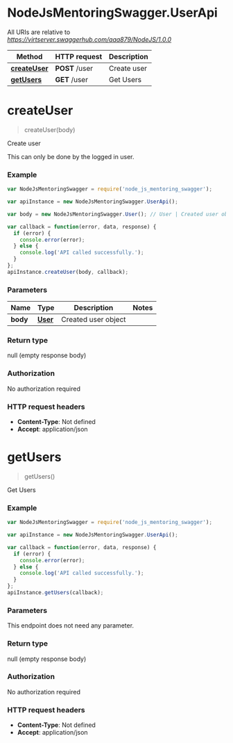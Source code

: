 # NodeJsMentoringSwagger.UserApi

All URIs are relative to _https://virtserver.swaggerhub.com/aaa879/NodeJS/1.0.0_

| Method                                  | HTTP request   | Description |
| --------------------------------------- | -------------- | ----------- |
| [**createUser**](UserApi.md#createUser) | **POST** /user | Create user |
| [**getUsers**](UserApi.md#getUsers)     | **GET** /user  | Get Users   |

<a name="createUser"></a>

# **createUser**

> createUser(body)

Create user

This can only be done by the logged in user.

### Example

```javascript
var NodeJsMentoringSwagger = require('node_js_mentoring_swagger');

var apiInstance = new NodeJsMentoringSwagger.UserApi();

var body = new NodeJsMentoringSwagger.User(); // User | Created user object

var callback = function(error, data, response) {
  if (error) {
    console.error(error);
  } else {
    console.log('API called successfully.');
  }
};
apiInstance.createUser(body, callback);
```

### Parameters

| Name     | Type                | Description         | Notes |
| -------- | ------------------- | ------------------- | ----- |
| **body** | [**User**](User.md) | Created user object |

### Return type

null (empty response body)

### Authorization

No authorization required

### HTTP request headers

- **Content-Type**: Not defined
- **Accept**: application/json

<a name="getUsers"></a>

# **getUsers**

> getUsers()

Get Users

### Example

```javascript
var NodeJsMentoringSwagger = require('node_js_mentoring_swagger');

var apiInstance = new NodeJsMentoringSwagger.UserApi();

var callback = function(error, data, response) {
  if (error) {
    console.error(error);
  } else {
    console.log('API called successfully.');
  }
};
apiInstance.getUsers(callback);
```

### Parameters

This endpoint does not need any parameter.

### Return type

null (empty response body)

### Authorization

No authorization required

### HTTP request headers

- **Content-Type**: Not defined
- **Accept**: application/json
